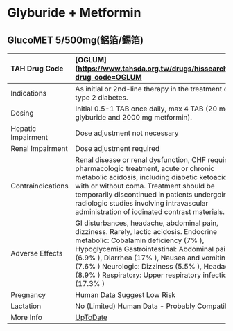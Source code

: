 # Glyburide + Metformin

## GlucoMET 5/500mg(鋁箔/錫箔)

| TAH Drug Code      | [OGLUM](https://www.tahsda.org.tw/drugs/hissearch.php?drug_code=OGLUM                                                                                                                                                                                                                                                                 |
|:-------------------|:--------------------------------------------------------------------------------------------------------------------------------------------------------------------------------------------------------------------------------------------------------------------------------------------------------------------------------------|
| Indications        | As initial or 2nd-line therapy in the treatment of type 2 diabetes.                                                                                                                                                                                                                                                                   |
| Dosing             | Initial 0.5-1 TAB once daily, max 4 TAB (20 mg glyburide and 2000 mg metformin).                                                                                                                                                                                                                                                      |
| Hepatic Impairment | Dose adjustment not necessary                                                                                                                                                                                                                                                                                                         |
| Renal Impairment   | Dose adjustment required                                                                                                                                                                                                                                                                                                              |
| Contraindications  | Renal disease or renal dysfunction, CHF requiring pharmacologic treatment, acute or chronic metabolic acidosis, including diabetic ketoacidosis with or without coma. Treatment should be temporarily discontinued in patients undergoing radiologic studies involving intravascular administration of iodinated contrast materials.  |
| Adverse Effects    | GI disturbances, headache, abdominal pain, dizziness. Rarely, lactic acidosis. Endocrine metabolic: Cobalamin deficiency (7% ), Hypoglycemia Gastrointestinal: Abdominal pain (6.9% ), Diarrhea (17% ), Nausea and vomiting (7.6% ) Neurologic: Dizziness (5.5% ), Headache (8.9% ) Respiratory: Upper respiratory infection (17.3% ) |
| Pregnancy          | Human Data Suggest Low Risk                                                                                                                                                                                                                                                                                                           |
| Lactation          | No (Limited) Human Data - Probably Compatible                                                                                                                                                                                                                                                                                         |
| More Info          | [UpToDate](https://www.uptodate.com/contents/glyburide-and-metformin-drug-information)                                                                                                                                                                                                                                                |

